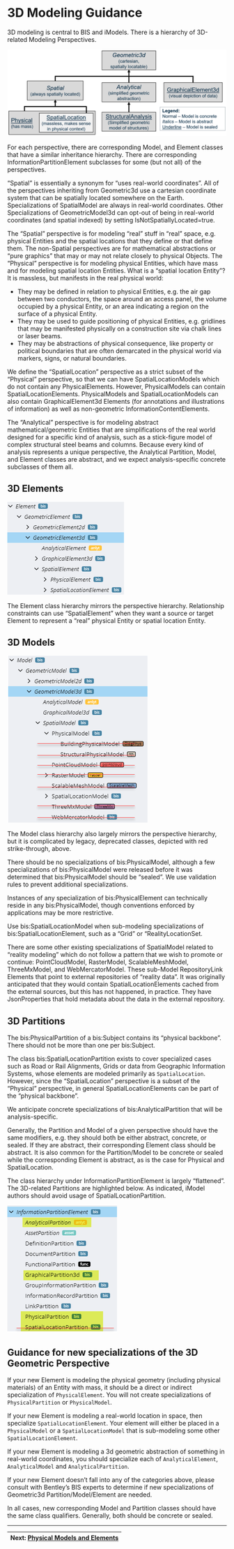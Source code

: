 # 3D Modeling Guidance

3D modeling is central to BIS and iModels. There is a hierarchy of 3D-related Modeling Perspectives.

![3D Perspectives](../media/3d-modeling-perspective-hierarchy.png)

For each perspective, there are corresponding Model, and Element classes that have a similar inheritance hierarchy. There are corresponding InformationPartitionElement subclasses for some (but not all) of the perspectives.

“Spatial” is essentially a synonym for “uses real-world coordinates”. All of the perspectives inheriting from Geometric3d use a cartesian coordinate system that can be spatially located somewhere on the Earth. Specializations of SpatialModel are always in real-world coordinates. Other Specializations of GeometricModel3d can opt-out of being in real-world coordinates (and spatial indexed) by setting IsNotSpatiallyLocated=true.

The “Spatial” perspective is for modeling “real” stuff in “real” space, e.g. physical Entities and the spatial locations that they define or that define them. The non-Spatial perspectives are for mathematical abstractions or “pure graphics” that may or may not relate closely to physical Objects.
The “Physical” perspective is for modeling physical Entities, which have mass and for modeling spatial location Entities. What is a “spatial location Entity”? It is massless, but manifests in the real physical world:

- They may be defined in relation to physical Entities, e.g. the air gap between two conductors, the space around an access panel, the volume occupied by a physical Entity, or an area indicating a region on the surface of a physical Entity.
- They may be used to guide positioning of physical Entities, e.g. gridlines that may be manifested physically on a construction site via chalk lines or laser beams.
- They may be abstractions of physical consequence, like property or political boundaries that are often demarcated in the physical world via markers, signs, or natural boundaries.

We define the “SpatialLocation” perspective as a strict subset of the “Physical” perspective, so that we can have SpatialLocationModels which do not contain any PhysicalElements. However, PhysicalModels can contain SpatialLocationElements. PhysicalModels and SpatialLocationModels can also contain GraphicalElement3d Elements (for annotations and illustrations of information) as well as non-geometric InformationContentElements.

The “Analytical” perspective is for modeling abstract mathematical/geometric Entities that are simplifications of the real world designed for a specific kind of analysis, such as a stick-figure model of complex structural steel beams and columns. Because every kind of analysis represents a unique perspective, the Analytical Partition, Model, and Element classes are abstract, and we expect analysis-specific concrete subclasses of them all.

## 3D Elements

![3D Elements](../media/3d-elements.png)

The Element class hierarchy mirrors the perspective hierarchy. Relationship constraints can use “SpatialElement” when they want a source or target Element to represent a “real” physical Entity or spatial location Entity.

## 3D Models

![3D Models](../media/3d-models.png)

The Model class hierarchy also largely mirrors the perspective hierarchy, but it is complicated by legacy, deprecated classes, depicted with red strike-through, above.

There should be no specializations of bis:PhysicalModel, although a few specializations of bis:PhysicalModel were released before it was determined that bis:PhysicalModel should be “sealed”. We use validation rules to prevent additional specializations.

Instances of any specialization of bis:PhysicalElement can technically reside in any bis:PhysicalModel, though conventions enforced by applications may be more restrictive.

Use bis:SpatialLocationModel when sub-modeling specializations of bis:SpatialLocationElement, such as a “Grid” or “RealityLocationSet.

There are some other existing specializations of SpatialModel related to “reality modeling” which do not follow a pattern that we wish to promote or continue: PointCloudModel, RasterModel, ScalableMeshModel, ThreeMxModel, and WebMercatorModel. These sub-Model RepositoryLink Elements that point to external repositories of “reality data”. It was originally anticipated that they would contain SpatialLocationElements cached from the external sources, but this has not happened, in practice. They have JsonProperties that hold metadata about the data in the external repository.

## 3D Partitions

The bis:PhysicalPartition of a bis:Subject contains its “physical backbone”. There should not be more than one per bis:Subject.

The class bis:SpatialLocationPartition exists to cover specialized cases such as Road or Rail Alignments, Grids or data from Geographic Information Systems, whose elements are modeled primarily as `SpatialLocation`. However, since the “SpatialLocation” perspective is a subset of the “Physical” perspective, in general SpatialLocationElements can be part of the “physical backbone”.

We anticipate concrete specializations of bis:AnalyticalPartition that will be analysis-specific.

Generally, the Partition and Model of a given perspective should have the same modifiers, e.g. they should both be either abstract, concrete, or sealed. If they are abstract, their corresponding Element class should be abstract. It is also common for the Partition/Model to be concrete or sealed while the corresponding Element is abstract, as is the case for Physical and SpatialLocation.

The class hierarchy under InformationPartitionElement is largely “flattened”. The 3D-related Partitions are highlighted below. As indicated, iModel authors should avoid usage of SpatialLocationPartition.

![3D Partitions](../media/3d-partitions.png)

## Guidance for new specializations of the 3D Geometric Perspective

If your new Element is modeling the physical geometry (including physical materials) of an Entity with mass, it should be a direct or indirect specialization of `PhysicalElement`. You will not create specializations of `PhysicalPartition` or `PhysicalModel`.

If your new Element is modeling a real-world location in space, then specialize `SpatialLocationElement`. Your element will either be placed in a `PhysicalModel` or a `SpatialLocationModel` that is sub-modeling some other `SpatialLocationElement`.

If your new Element is modeling a 3d geometric abstraction of something in real-world coordinates, you should specialize each of `AnalyticalElement`, `AnalyticalModel` and `AnalyticalPartition`.

If your new Element doesn’t fall into any of the categories above, please consult with Bentley’s BIS experts to determine if new specializations of Geometric3d Partition/Model/Element are needed.

In all cases, new corresponding Model and Partition classes should have the same class qualifiers. Generally, both should be concrete or sealed.

---

| Next: [Physical Models and Elements](./physical-models-and-elements.md)
|:---
